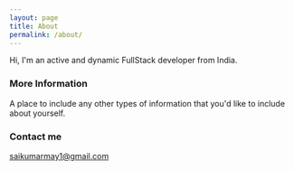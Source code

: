 ```yaml
---
layout: page
title: About
permalink: /about/
---
```


Hi, I'm an active and dynamic FullStack developer from India. 

### More Information

A place to include any other types of information that you'd like to include about yourself.

### Contact me

[saikumarmay1@gmail.com](mailto:saikumarmay1@gmail.com)
